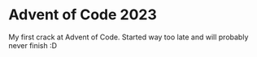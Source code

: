 # Advent of Code 2023

My first crack at Advent of Code. Started way too late and will probably never finish :D
